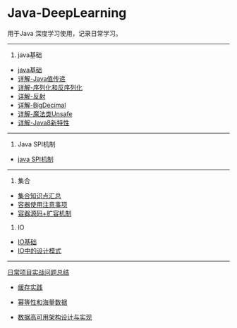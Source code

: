 # Java-DeepLearning
用于Java 深度学习使用，记录日常学习。

---

1. java基础
- [java基础](./docs/1.java-base/java%E5%9F%BA%E7%A1%80%E7%9F%A5%E8%AF%86%E7%82%B9.md)  
- [详解-Java值传递](./docs/1.java-base/%E8%AF%A6%E8%A7%A3-Java%E5%80%BC%E4%BC%A0%E9%80%92.md)
- [详解-序列化和反序列化](./docs/1.java-base/%E8%AF%A6%E8%A7%A3-%E5%BA%8F%E5%88%97%E5%8C%96%E5%92%8C%E5%8F%8D%E5%BA%8F%E5%88%97%E5%8C%96.md)
- [详解-反射](./docs/1.java-base/%E8%AF%A6%E8%A7%A3-%E5%8F%8D%E5%B0%84.md)
- [详解-BigDecimal](./docs/1.java-base/%E8%AF%A6%E8%A7%A3-BigDecimal.md)
- [详解-魔法类Unsafe](./docs/1.java-base/%E8%AF%A6%E8%A7%A3-%E9%AD%94%E6%B3%95%E7%B1%BBUnsafe.md)
- [详解-Java8新特性](./docs/1.java-base/Java8%E6%96%B0%E7%89%B9%E6%80%A7.md)

---
1. Java SPI机制

- [java SPI机制](./docs/2.SPI%E6%9C%BA%E5%88%B6/SPI%E6%9C%BA%E5%88%B6%E8%AF%A6%E8%A7%A3.md)

---

1. 集合
   

- [集合知识点汇总](./docs/3.%E5%90%88%E9%9B%86/Java%E9%9B%86%E5%90%88%E7%9F%A5%E8%AF%86%E7%82%B9.md)
- [容器使用注意事项](./docs/3.%E5%90%88%E9%9B%86/%E5%AE%B9%E5%99%A8%E4%BD%BF%E7%94%A8%E6%B3%A8%E6%84%8F%E4%BA%8B%E9%A1%B9.md)
- [容器源码+扩容机制](./docs/3.%E5%90%88%E9%9B%86/%E5%AE%B9%E5%99%A8%E6%BA%90%E7%A0%81%2B%E6%89%A9%E5%AE%B9%E6%9C%BA%E5%88%B6.md)

1. IO
- [IO基础](./docs/4.IO/IO%E5%9F%BA%E7%A1%80.md)
- [IO中的设计模式](./docs/4.IO/IO设计模式.md)
---
[日常项目实战问题总结](./docs/dailyDev/dailyDev.md)

- [缓存实践](./docs/dailyDev/%E7%BC%93%E5%AD%98%E5%AE%9E%E8%B7%B5/%E7%BC%93%E5%AD%98%E5%AE%9E%E8%B7%B5.md)


- [幂等性和海量数据](./docs/dailyDev/%E5%B9%82%E7%AD%89%E6%80%A7%E5%92%8C%E6%B5%B7%E9%87%8F%E6%95%B0%E6%8D%AE/%E5%AE%9E%E6%88%98%E2%80%94%E2%80%94%E5%B9%82%E7%AD%89%E6%80%A7%2B%E6%B5%B7%E9%87%8F%E6%95%B0%E6%8D%AE%E5%A4%84%E7%90%86.md)


- [数据高可用架构设计与实现](./docs/dailyDev/massDataDes/massDataDes.md)